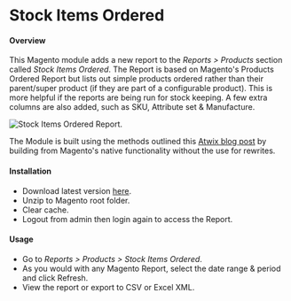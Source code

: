 # Stock Items Ordered
#### Overview
This Magento module adds a new report to the *Reports > Products* section called *Stock Items Ordered*.  The Report is based on Magento's Products Ordered Report but lists out simple products ordered rather than their parent/super product (if they are part of a configurable product).  This is more helpful if the reports are being run for stock keeping.  A few extra columns are also added, such as SKU, Attribute set & Manufacture.

![Stock Items Ordered Report](http://rossmchugh.com/wp-content/uploads/2015/12/stock-items-ordered.jpg).

The Module is built using the methods outlined this [Atwix blog post](http://www.atwix.com/magento/simple-products-report/) by building from Magento's native functionality without the use for rewrites.

#### Installation
* Download latest version [here](https://github.com/rossmc/Rossmc_Stocksold/archive/master.zip). 
* Unzip to Magento root folder.
* Clear cache.
* Logout from admin then login again to access the Report.

#### Usage

* Go to *Reports > Products > Stock Items Ordered*.
* As you would with any Magento Report, select the date range & period and click Refresh.
* View the report or export to CSV or Excel XML.